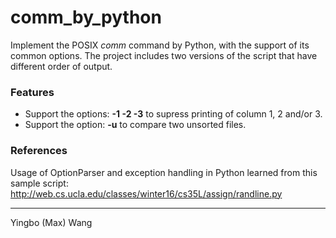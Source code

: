 comm_by_python
=====================

Implement the POSIX *comm* command by Python, with the support of its common options.
The project includes two versions of the script that have different order of output.

### Features
- Support the options: **-1 -2 -3** to supress printing of column 1, 2 and/or 3.
- Support the option: **-u** to compare two unsorted files.

### References
Usage of OptionParser and exception handling in Python learned from this sample script: http://web.cs.ucla.edu/classes/winter16/cs35L/assign/randline.py

---
<p>Yingbo (Max) Wang</p>
